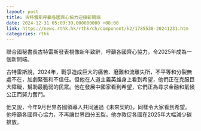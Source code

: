 ```yaml
---
layout: post
title: 古特雷斯呼籲各國齊心協力迎接新開端
date: 2024-12-31 05:09:39.000000000 +08:00
link: https://news.rthk.hk/rthk/ch/component/k2/1785538-20241231.htm
categories: rthk
---
```


聯合國秘書長古特雷斯發表視像新年致辭，呼籲各國齊心協力，令2025年成為一個新開端。

古特雷斯說，2024年，戰爭造成巨大的痛苦、磨難和流離失所，不平等和分裂無處不在，加劇緊張和不信任。但他在人道主義英雄身上看到希望，他們正在克服巨大障礙，幫助最脆弱的民眾。他在發展中國家看到希望，它們正為尋求金融和氣候公正而努力奮鬥。

他又說，今年9月世界各國領導人共同通過《未來契約》，同樣令大家看到希望。他呼籲各國齊心協力，不再讓世界四分五裂。他亦敦促各國在2025年大幅減少碳排放。
